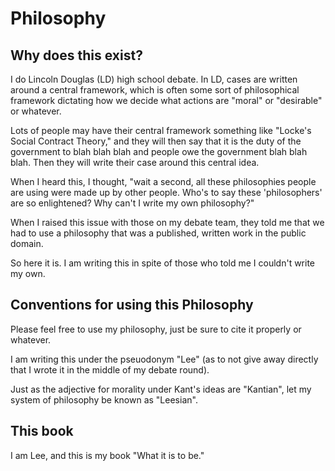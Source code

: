 # Philosophy

## Why does this exist?
I do Lincoln Douglas (LD) high school debate. In LD, cases are written around a central framework, which is often some
sort of philosophical framework dictating how we decide what actions are "moral" or "desirable" or whatever.

Lots of people may have their central framework something like "Locke's Social Contract Theory," and they will then say that
it is the duty of the government to blah blah blah and people owe the government blah blah blah. Then they will write their
case around this central idea.

When I heard this, I thought, "wait a second, all these philosophies people are using were made up by other people. Who's to 
say these 'philosophers' are so enlightened? Why can't I write my own philosophy?"

When I raised this issue with those on my debate team, they told me that we had to use a philosophy that was a published,
written work in the public domain.

So here it is. I am writing this in spite of those who told me I couldn't write my own.

## Conventions for using this Philosophy

Please feel free to use my philosophy, just be sure to cite it properly or whatever.

I am writing this under the pseuodonym "Lee" (as to not give away directly that I wrote it in the middle of my debate round).

Just as the adjective for morality under Kant's ideas are "Kantian", let my system of philosophy be known as "Leesian".

## This book

I am Lee, and this is my book "What it is to be."
